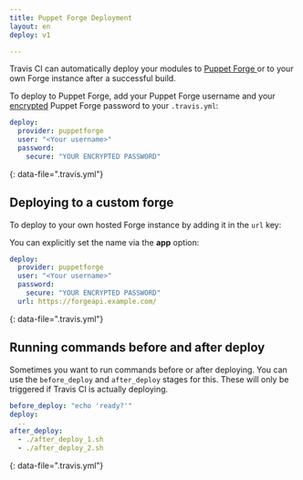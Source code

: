 ```yaml
---
title: Puppet Forge Deployment
layout: en
deploy: v1

---
```




Travis CI can automatically deploy your modules to [Puppet Forge ](https://forge.puppet.com/) or to your own Forge instance after a successful build.

To deploy to Puppet Forge, add your Puppet Forge username and your
[encrypted](/user/encryption-keys/#usage) Puppet Forge password to your
`.travis.yml`:

```yaml
deploy:
  provider: puppetforge
  user: "<Your username>"
  password:
    secure: "YOUR ENCRYPTED PASSWORD"
```
{: data-file=".travis.yml"}

## Deploying to a custom forge

To deploy to your own hosted Forge instance by adding it in the `url` key:

You can explicitly set the name via the **app** option:

```yaml
deploy:
  provider: puppetforge
  user: "<Your username>"
  password:
    secure: "YOUR ENCRYPTED PASSWORD"
  url: https://forgeapi.example.com/
```
{: data-file=".travis.yml"}

## Running commands before and after deploy

Sometimes you want to run commands before or after deploying. You can use
the `before_deploy` and `after_deploy` stages for this. These will only be
triggered if Travis CI is actually deploying.

```yaml
before_deploy: "echo 'ready?'"
deploy:
  ..
after_deploy:
  - ./after_deploy_1.sh
  - ./after_deploy_2.sh
```
{: data-file=".travis.yml"}
